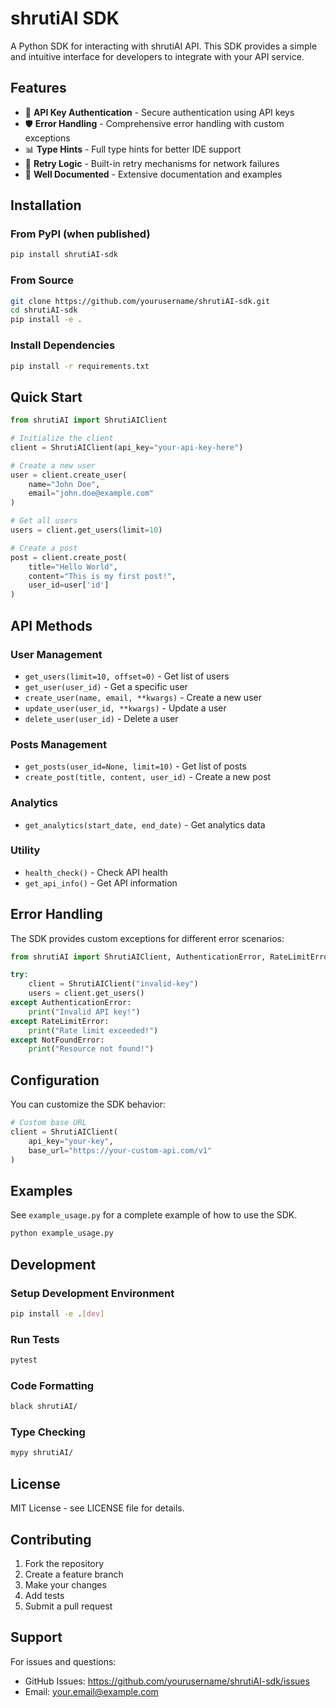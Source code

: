 # shrutiAI SDK

A Python SDK for interacting with shrutiAI API. This SDK provides a simple and intuitive interface for developers to integrate with your API service.

## Features

- 🔐 **API Key Authentication** - Secure authentication using API keys
- 🛡️ **Error Handling** - Comprehensive error handling with custom exceptions
- 📊 **Type Hints** - Full type hints for better IDE support
- 🔄 **Retry Logic** - Built-in retry mechanisms for network failures
- 📝 **Well Documented** - Extensive documentation and examples

## Installation

### From PyPI (when published)
```bash
pip install shrutiAI-sdk
```

### From Source
```bash
git clone https://github.com/yourusername/shrutiAI-sdk.git
cd shrutiAI-sdk
pip install -e .
```

### Install Dependencies
```bash
pip install -r requirements.txt
```

## Quick Start

```python
from shrutiAI import ShrutiAIClient

# Initialize the client
client = ShrutiAIClient(api_key="your-api-key-here")

# Create a new user
user = client.create_user(
    name="John Doe",
    email="john.doe@example.com"
)

# Get all users
users = client.get_users(limit=10)

# Create a post
post = client.create_post(
    title="Hello World",
    content="This is my first post!",
    user_id=user['id']
)
```

## API Methods

### User Management
- `get_users(limit=10, offset=0)` - Get list of users
- `get_user(user_id)` - Get a specific user
- `create_user(name, email, **kwargs)` - Create a new user
- `update_user(user_id, **kwargs)` - Update a user
- `delete_user(user_id)` - Delete a user

### Posts Management
- `get_posts(user_id=None, limit=10)` - Get list of posts
- `create_post(title, content, user_id)` - Create a new post

### Analytics
- `get_analytics(start_date, end_date)` - Get analytics data

### Utility
- `health_check()` - Check API health
- `get_api_info()` - Get API information

## Error Handling

The SDK provides custom exceptions for different error scenarios:

```python
from shrutiAI import ShrutiAIClient, AuthenticationError, RateLimitError, NotFoundError

try:
    client = ShrutiAIClient("invalid-key")
    users = client.get_users()
except AuthenticationError:
    print("Invalid API key!")
except RateLimitError:
    print("Rate limit exceeded!")
except NotFoundError:
    print("Resource not found!")
```

## Configuration

You can customize the SDK behavior:

```python
# Custom base URL
client = ShrutiAIClient(
    api_key="your-key",
    base_url="https://your-custom-api.com/v1"
)
```

## Examples

See `example_usage.py` for a complete example of how to use the SDK.

```bash
python example_usage.py
```

## Development

### Setup Development Environment
```bash
pip install -e .[dev]
```

### Run Tests
```bash
pytest
```

### Code Formatting
```bash
black shrutiAI/
```

### Type Checking
```bash
mypy shrutiAI/
```

## License

MIT License - see LICENSE file for details.

## Contributing

1. Fork the repository
2. Create a feature branch
3. Make your changes
4. Add tests
5. Submit a pull request

## Support

For issues and questions:
- GitHub Issues: https://github.com/yourusername/shrutiAI-sdk/issues
- Email: your.email@example.com
